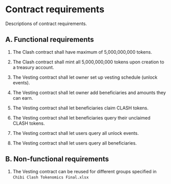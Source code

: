 # Contract requirements

Descriptions of contract requirements.

## A. Functional requirements

1.  The Clash contract shall have maximum of 5,000,000,000 tokens.

2.  The Clash contract shall mint all 5,000,000,000 tokens upon creation to a treasury account.

3.  The Vesting contract shall let owner set up vesting schedule (unlock events).

4.  The Vesting contract shall let owner add beneficiaries and amounts they can earn.

5.  The Vesting contract shall let beneficiaries claim CLASH tokens.

6.  The Vesting contract shall let beneficiaries query their unclaimed CLASH tokens.

7.  The Vesting contract shall let users query all unlock events.

8.  The Vesting contract shall let users query all beneficiaries.

## B. Non-functional requirements

1.  The Vesting contract can be reused for different groups specified in `Chibi Clash Tokenomics Final.xlsx`
